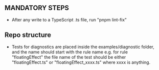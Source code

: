 ## MANDATORY STEPS
- After any write to a TypeScript .ts file, run "pnpm lint-fix"

## Repo structure
- Tests for diagnostics are placed inside the examples/diagnostic folder, and the name should start with the rule name
  e.g. for rule "floatingEffect" the file name of the test should be either "floatingEffect.ts" or "floatingEffect_xxxx.ts" where xxxx is anything.

